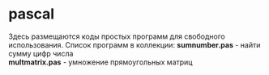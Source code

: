 # pascal
Здесь размещаются коды простых программ для свободного использования. 
Список программ в коллекции:
<b>sumnumber.pas</b> - найти сумму цифр числа<br>
<b>multmatrix.pas</b> - умножение прямоугольных матриц<br>

